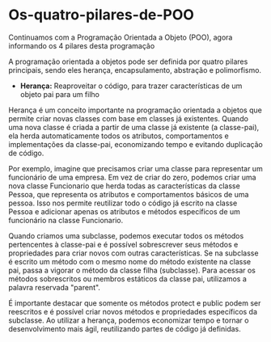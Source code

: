 # Os-quatro-pilares-de-POO
Continuamos com a Programação Orientada a Objeto (POO), agora informando os 4 pilares desta programação

A programação orientada a objetos pode ser definida por quatro pilares principais, sendo eles herança, encapsulamento, abstração e polimorfismo.

* **Herança:** Reaproveitar o código, para trazer características de um objeto pai para um filho

Herança é um conceito importante na programação orientada a objetos que permite criar novas classes com base em classes já existentes. Quando uma nova classe é criada a partir de uma classe já existente (a classe-pai), ela herda automaticamente todos os atributos, comportamentos e implementações da classe-pai, economizando tempo e evitando duplicação de código.

Por exemplo, imagine que precisamos criar uma classe para representar um funcionário de uma empresa. Em vez de criar do zero, podemos criar uma nova classe Funcionario que herda todas as características da classe Pessoa, que representa os atributos e comportamentos básicos de uma pessoa. Isso nos permite reutilizar todo o código já escrito na classe Pessoa e adicionar apenas os atributos e métodos específicos de um funcionário na classe Funcionario.

Quando criamos uma subclasse, podemos executar todos os métodos pertencentes à classe-pai e é possível sobrescrever seus métodos e propriedades para criar novos com outras características. Se na subclasse é escrito um método com o mesmo nome do método existente na classe pai, passa a vigorar o método da classe filha (subclasse). Para acessar os métodos sobrescritos ou membros estáticos da classe pai, utilizamos a palavra reservada "parent".

É importante destacar que somente os métodos protect e public podem ser reescritos e é possível criar novos métodos e propriedades específicos da subclasse. Ao utilizar a herança, podemos economizar tempo e tornar o desenvolvimento mais ágil, reutilizando partes de código já definidas.

